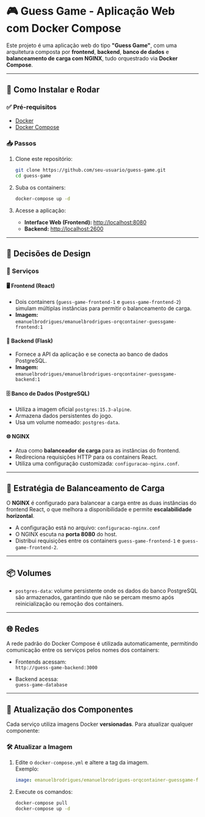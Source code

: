 # 🎮 Guess Game - Aplicação Web com Docker Compose

Este projeto é uma aplicação web do tipo **"Guess Game"**, com uma arquitetura composta por **frontend**, **backend**, **banco de dados** e **balanceamento de carga com NGINX**, tudo orquestrado via **Docker Compose**.

---

## 🚀 Como Instalar e Rodar

### ✅ Pré-requisitos

- [Docker](https://docs.docker.com/get-docker/)
- [Docker Compose](https://docs.docker.com/compose/install/)

### 📥 Passos

1. Clone este repositório:

   ```bash
   git clone https://github.com/seu-usuario/guess-game.git
   cd guess-game
   ```

2. Suba os containers:

   ```bash
   docker-compose up -d
   ```

3. Acesse a aplicação:

   - **Interface Web (Frontend):** [http://localhost:8080](http://localhost:8080)
   - **Backend:** [http://localhost:2600](http://localhost:2600)

---

## 📐 Decisões de Design

### 🔧 Serviços

#### 🖥️ Frontend (React)

- Dois containers (`guess-game-frontend-1` e `guess-game-frontend-2`) simulam múltiplas instâncias para permitir o balanceamento de carga.
- **Imagem:**  
  `emanuelbrodrigues/emanuelbrodrigues-orqcontainer-guessgame-frontend:1`

#### 🧠 Backend (Flask)

- Fornece a API da aplicação e se conecta ao banco de dados PostgreSQL.
- **Imagem:**  
  `emanuelbrodrigues/emanuelbrodrigues-orqcontainer-guessgame-backend:1`

#### 🗄️ Banco de Dados (PostgreSQL)

- Utiliza a imagem oficial `postgres:15.3-alpine`.
- Armazena dados persistentes do jogo.
- Usa um volume nomeado: `postgres-data`.

#### 🌐 NGINX

- Atua como **balanceador de carga** para as instâncias do frontend.
- Redireciona requisições HTTP para os containers React.
- Utiliza uma configuração customizada: `configuracao-nginx.conf`.

---

## 🔁 Estratégia de Balanceamento de Carga

O **NGINX** é configurado para balancear a carga entre as duas instâncias do frontend React, o que melhora a disponibilidade e permite **escalabilidade horizontal**.

- A configuração está no arquivo: `configuracao-nginx.conf`
- O NGINX escuta na **porta 8080** do host.
- Distribui requisições entre os containers `guess-game-frontend-1` e `guess-game-frontend-2`.

---

## 📦 Volumes

- `postgres-data`: volume persistente onde os dados do banco PostgreSQL são armazenados, garantindo que não se percam mesmo após reinicialização ou remoção dos containers.

---

## 🌐 Redes

A rede padrão do Docker Compose é utilizada automaticamente, permitindo comunicação entre os serviços pelos nomes dos containers:

- Frontends acessam:  
  `http://guess-game-backend:3000`

- Backend acessa:  
  `guess-game-database`

---

## 🔄 Atualização dos Componentes

Cada serviço utiliza imagens Docker **versionadas**. Para atualizar qualquer componente:

### 🛠️ Atualizar a Imagem

1. Edite o `docker-compose.yml` e altere a tag da imagem.  
   Exemplo:

   ```yaml
   image: emanuelbrodrigues/emanuelbrodrigues-orqcontainer-guessgame-frontend:2
   ```

2. Execute os comandos:

   ```bash
   docker-compose pull
   docker-compose up -d
   ```